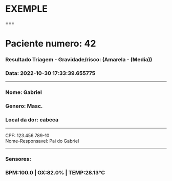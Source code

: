 

# EXEMPLE
===  
# Paciente numero: 42  
### Resultado Triagem - Gravidade/risco: (Amarela - (Media))  
### Data: 2022-10-30 17:33:39.655775  
---  
### Nome: Gabriel  
### Genero: Masc.  
### Local da dor: cabeca  
---  
   
CPF: 123.456.789-10  
Nome-Responsavel: Pai do Gabriel  
   
---  
### Sensores:  
### BPM:100.0 | OX:82.0%  | TEMP:28.13℃
